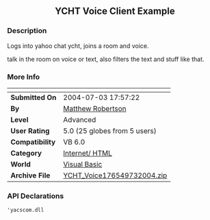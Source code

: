 ﻿<div align="center">

## YCHT Voice Client Example


</div>

### Description

Logs into yahoo chat ycht, joins a room and voice.

talk in the room on voice or text, also filters the text and stuff like that.
 
### More Info
 


<span>             |<span>
---                |---
**Submitted On**   |2004-07-03 17:57:22
**By**             |[Matthew Robertson](https://github.com/Planet-Source-Code/PSCIndex/blob/master/ByAuthor/matthew-robertson.md)
**Level**          |Advanced
**User Rating**    |5.0 (25 globes from 5 users)
**Compatibility**  |VB 6\.0
**Category**       |[Internet/ HTML](https://github.com/Planet-Source-Code/PSCIndex/blob/master/ByCategory/internet-html__1-34.md)
**World**          |[Visual Basic](https://github.com/Planet-Source-Code/PSCIndex/blob/master/ByWorld/visual-basic.md)
**Archive File**   |[YCHT\_Voice176549732004\.zip](https://github.com/Planet-Source-Code/matthew-robertson-ycht-voice-client-example__1-54737/archive/master.zip)

### API Declarations

```
'yacscom.dll
```






